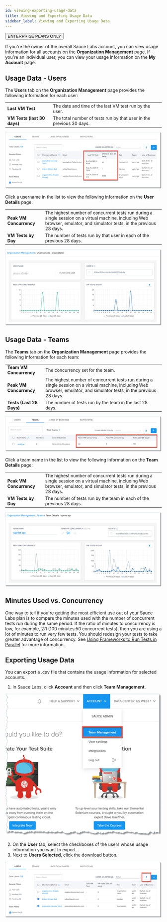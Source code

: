 ```yaml
---
id: viewing-exporting-usage-data
title: Viewing and Exporting Usage Data
sidebar_label: Viewing and Exporting Usage Data
---
```

<p><button class="badge-blue">ENTERPRISE PLANS ONLY</button></p>

If you're the owner of the overall Sauce Labs account, you can view usage information for all accounts on the **Organization Management** page. If you're an individual user, you can view your usage information on the **My Account** page.

## Usage Data - Users
The **Users** tab on the **Organization Management** page provides the following information for each user:

<table>

  <tr>
    <td><strong>Last VM Test</strong></td>
    <td>The date and time of the last VM test run by the user.</td>
  </tr>
  <tr>
    <td><strong>VM Tests (last 30 days)</strong>
    </td>
    <td>The total number of tests run by that user in the previous 30 days.
    </td>
  </tr>
</table>

<img src="/static/img/team-mgmt/usage-data-users-tab.jpg" alt="Usage data - Users tab">

Click a username in the list to view the following information on the **User Details** page:
<table>
  <tr>
    <td><strong>Peak VM Concurrency</strong></td>
    <td>The highest number of concurrent tests run during a single session on a virtual machine, including Web browser, emulator, and simulator tests, in the previous 28 days.</td>
  </tr>
  <tr>
    <td><strong>VM Tests by Day
    </td>
    <td>The number of tests run by that user in each of the previous 28 days.
    </td>
  </tr>
</table>

<img src="/static/img/team-mgmt/usage-data-user-details.jpg" alt="Usage data - User Details tab">

## Usage Data - Teams
The **Teams** tab on the **Organization Management** page provides the following information for each team:
<table>
  <tr>
    <td><strong>Team VM Concurrency</strong></td>
    <td>The concurrency set for the team.</td>
  </tr>
  <tr>
    <td><strong>Peak VM Concurrency
    </td>
    <td>The highest number of concurrent tests run during a single session on a virtual machine, including Web browser, emulator, and simulator tests, in the previous 28 days.
    </td>
  </tr>
  <tr>
    <td><strong>Tests (Last 28 Days)
    </td>
    <td>The number of tests run by the team in the last 28 days.
    </td>
  </tr>
</table>

<img src="/static/img/team-mgmt/usage-data-teams-tab.jpg" alt="Usage data - Teams tab">

Click a team name in the list to view the following information on the **Team Details** page:
<table>
  <tr>
    <td><strong>Peak VM Concurrency</strong></td>
    <td>The highest number of concurrent tests run during a single session on a virtual machine, including Web browser, emulator, and simulator tests, in the previous 28 days.</td>
  </tr>
  <tr>
    <td><strong>VM Tests by Day
    </td>
    <td>The number of tests run by the team in each of the previous 28 days.
    </td>
  </tr>
</table>

<img src="/static/img/team-mgmt/usage-data-team-details.jpg" alt="Usage data - Team Details">

## Minutes Used vs. Concurrency
One way to tell if you're getting the most efficient use out of your Sauce Labs plan is to compare the minutes used with the number of concurrent tests run during the same period. If the ratio of minutes to concurrency is low, for example, 2:1 (100 minutes:50 concurrent tests), then you are using a lot of minutes to run very few tests. You should redesign your tests to take greater advantage of concurrency. See [Using Frameworks to Run Tests in Parallel](https://wiki.saucelabs.com/display/DOCS/Using+Frameworks+to+Run+Tests+in+Parallel) for more information.

## Exporting Usage Data

You can export a .csv file that contains the usage information for selected accounts.

1. In Sauce Labs, click **Account** and then click **Team Management**.

<img src="/static/img/team-mgmt/team-mgmt-nav.jpg" alt="Team management navigation">

2. On the **User** tab, select the checkboxes of the users whose usage information you want to export.
3. Next to **Users Selected**, click the download button.

<img src="/static/img/team-mgmt/usage-download-button.jpg" alt="Usage download button">
